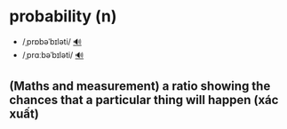 # probability (n)

- /ˌprɒbəˈbɪləti/ [🔊](https://www.oxfordlearnersdictionaries.com/media/english/uk_pron/p/pro/proba/probability__gb_3.mp3)
- /ˌprɑːbəˈbɪləti/ [🔊](https://www.oxfordlearnersdictionaries.com/media/english/us_pron/p/pro/proba/probability__us_1.mp3)

## (Maths and measurement) a ratio showing the chances that a particular thing will happen (xác xuất)
